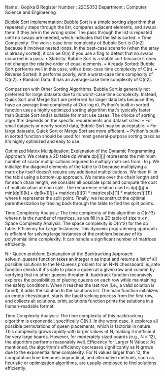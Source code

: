 Name	:  Gopika B
Register Number 	:  22CS053
Department	:  Computer Science and Engineering

Bubble Sort Implementation:
Bubble Sort is a simple sorting algorithm that repeatedly steps through the list, compares adjacent elements, and swaps them if they are in the wrong order. The pass through the list is repeated until no swaps are needed, which indicates that the list is sorted.
•	Time Complexity: The worst-case time complexity of Bubble Sort is O(n2) because it involves nested loops. In the best-case scenario (when the array is already sorted), it can be O(n) if you use a flag to detect that no swaps occurred in a pass.
•	Stability: Bubble Sort is a stable sort because it does not change the relative order of equal elements.
•	Already Sorted: Bubble Sort performs well in this case, with a best-case time complexity of O(n).
•	Reverse Sorted: It performs poorly, with a worst-case time complexity of O(n2).
•	Random Data: It has an average-case time complexity of O(n2).

Comparison with Other Sorting Algorithms:
                        Bubble Sort is generally not preferred for large datasets due to its worst-case time complexity. Instead, Quick Sort and Merge Sort are preferred for larger datasets because they have an average time complexity of O(n log n). Python's built-in sorted function uses a highly optimized sorting algorithm that's typically faster than Bubble Sort and is suitable for most use cases. The choice of sorting algorithm depends on the specific requirements and dataset sizes:
•	For small datasets or nearly sorted data, Bubble Sort may be acceptable.
•	For large datasets, Quick Sort or Merge Sort are more efficient.
•	Python's built-in sorted function should be used for most general-purpose sorting tasks as it's highly optimized and easy to use.


Optimized Matrix Multiplication:
Explanation of the Dynamic Programming Approach:
We create a 2D table dp where dp[i][j] represents the minimum number of scalar multiplications required to multiply matrices from i to j.
We initialize the diagonal elements of the table to 0 because multiplying a matrix by itself doesn't require any additional multiplications.
We then fill in the table using a bottom-up approach. We iterate over the chain length and for each chain length, we consider all possible splits and compute the cost of multiplication at each split.
The recurrence relation used is dp[i][j] = min(dp[i][k] + dp[k+1][j] + matrices[i][0] * matrices[k][1] * matrices[j][1]) where k represents the split point.
Finally, we reconstruct the optimal parenthesization by tracing back through the table to find the split points.

Time Complexity Analysis:
The time complexity of this algorithm is O(n^3) where n is the number of matrices, as we fill in a 2D table of size n x n.
Space Complexity Analysis:
The space complexity is O(n^2) for the dp table.
Efficiency for Large Instances:
This dynamic programming approach is efficient for solving large instances of the problem because of its polynomial time complexity. It can handle a significant number of matrices efficiently.

N - Queen problem:
Explanation of the Backtracking Approach:
solve_n_queens function takes an integer n as input and returns a list of all possible solutions to the N-Queens problem for an N×N chessboard.
is_safe function checks if it's safe to place a queen at a given row and column by verifying that no other queens threaten it.
backtrack function recursively explores the possibilities of placing queens on each row while maintaining the safety conditions. When it reaches the last row (i.e., a valid solution is found), it adds the solution to the solutions list.
The main function initializes an empty chessboard, starts the backtracking process from the first row, and collects all solutions.
print_solutions function prints the solutions in a human-readable format.

Time Complexity Analysis:
The time complexity of this backtracking algorithm is exponential, specifically O(N!). In the worst case, it explores all possible permutations of queen placements, which is factorial in nature. This complexity grows rapidly with larger values of N, making it inefficient for very large boards. However, for moderately sized boards (e.g., N ≤ 12), the algorithm performs reasonably well.
Efficiency for Larger N Values:
As mentioned, the algorithm's efficiency decreases significantly as N grows due to the exponential time complexity. For N values larger than 12, the computation time becomes impractical, and alternative methods, such as heuristic or optimization algorithms, are usually employed to find solutions efficiently.
